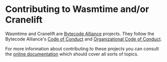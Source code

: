 # Contributing to Wasmtime and/or Cranelift

Wasmtime and Cranelift are [Bytecode Alliance] projects. They follow the Bytecode
Alliance's [Code of Conduct] and [Organizational Code of Conduct].

For more information about contributing to these projects you can consult the
[online documentation] which should cover all sorts of topics.

[Bytecode Alliance]: https://bytecodealliance.org/
[Code of Conduct]: CODE_OF_CONDUCT.md
[Organizational Code of Conduct]: ORG_CODE_OF_CONDUCT.md
[online documentation]:
	https://bytecodealliance.github.io/wasmtime/contributing.html
